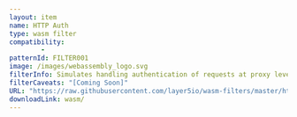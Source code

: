 ```yaml
---
layout: item
name: HTTP Auth
type: wasm filter
compatibility:
        - 
patternId: FILTER001
image: /images/webassembly_logo.svg
filterInfo: Simulates handling authentication of requests at proxy level. Requests with a header token with value hello are accepted as authorized while the rest unauthorized. The actual authentication is handled by the Upstream server. Whenever the proxy recieves a request it extracts the token header and makes a request to the Upstream server which validates the token and returns a response.
filterCaveats: "[Coming Soon]"
URL: "https://raw.githubusercontent.com/layer5io/wasm-filters/master/http-auth/src/lib.rs"
downloadLink: wasm/
---
```

